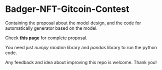 # Badger-NFT-Gitcoin-Contest
Containing the proposal about the model design, and the code for automatically generator based on the model.

Check **[this page](https://jitrz.github.io/Badger-NFT-Gitcoin-Contest)** for complete proposal.

You need just _numpy random_ library and _pandas_ library to run the python code.

Any feedback and idea about improving this repo is welcome. Thank you!
